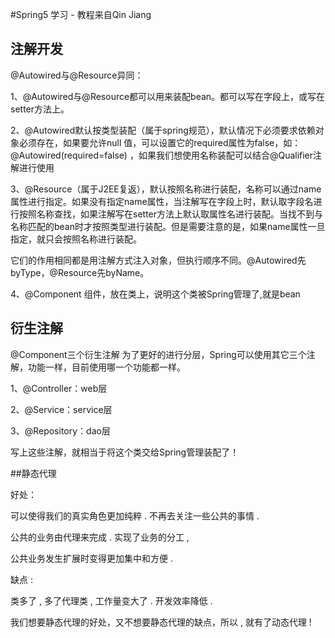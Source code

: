 #Spring5 学习 - 教程来自Qin Jiang

## 注解开发
@Autowired与@Resource异同：

1、@Autowired与@Resource都可以用来装配bean。都可以写在字段上，或写在setter方法上。

2、@Autowired默认按类型装配（属于spring规范），默认情况下必须要求依赖对象必须存在，如果要允许null 值，可以设置它的required属性为false，如：@Autowired(required=false) ，如果我们想使用名称装配可以结合@Qualifier注解进行使用

3、@Resource（属于J2EE复返），默认按照名称进行装配，名称可以通过name属性进行指定。如果没有指定name属性，当注解写在字段上时，默认取字段名进行按照名称查找，如果注解写在setter方法上默认取属性名进行装配。当找不到与名称匹配的bean时才按照类型进行装配。但是需要注意的是，如果name属性一旦指定，就只会按照名称进行装配。

它们的作用相同都是用注解方式注入对象，但执行顺序不同。@Autowired先byType，@Resource先byName。

4、@Component 组件，放在类上，说明这个类被Spring管理了,就是bean



## 衍生注解

@Component三个衍生注解 为了更好的进行分层，Spring可以使用其它三个注解，功能一样，目前使用哪一个功能都一样。

1、@Controller：web层

2、@Service：service层

3、@Repository：dao层

写上这些注解，就相当于将这个类交给Spring管理装配了！



##静态代理

好处：

可以使得我们的真实角色更加纯粹 . 不再去关注一些公共的事情 .

公共的业务由代理来完成 . 实现了业务的分工 ,

公共业务发生扩展时变得更加集中和方便 .

缺点 :

类多了 , 多了代理类 , 工作量变大了 . 开发效率降低 .

我们想要静态代理的好处，又不想要静态代理的缺点，所以 , 就有了动态代理 !
